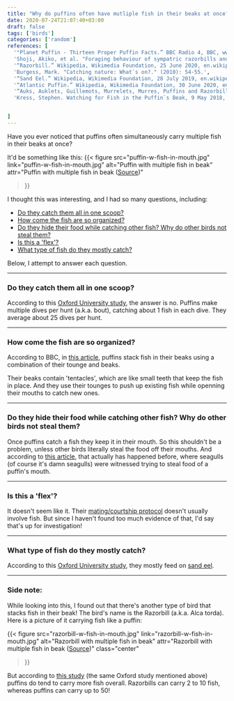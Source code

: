 ```yaml
---
title: "Why do puffins often have mutliple fish in their beaks at once?"
date: 2020-07-24T21:07:40+03:00
draft: false
tags: ['birds']
categories: ['random']
references: [
  '"Planet Puffin - Thirteen Proper Puffin Facts.” BBC Radio 4, BBC, www.bbc.co.uk/programmes/articles/3DlgWjmWQg2qBYLY1J0vFgN/thirteen-proper-puffin-facts.',
  'Shoji, Akiko, et al. "Foraging behaviour of sympatric razorbills and puffins." Marine Ecology Progress Series 520 (2015): 257-267.',
  '“Razorbill.” Wikipedia, Wikimedia Foundation, 25 June 2020, en.wikipedia.org/wiki/Razorbill.',
  'Burgess, Mark. "Catching nature: What`s on?." (2010): 54-55.',
  '“Sand Eel.” Wikipedia, Wikimedia Foundation, 28 July 2019, en.wikipedia.org/wiki/Sand_eel.',
  '“Atlantic Puffin.” Wikipedia, Wikimedia Foundation, 30 June 2020, en.wikipedia.org/wiki/Atlantic_puffin#Reproduction.',
  '“Auks, Auklets, Guillemots, Murrelets, Murres, Puffins and Razorbill.” Family Alcidae - Auks, Auklets, Guillemots, Murrelets, Murres, Puffins and Razorbill, www.oiseaux-birds.com/page-family-alcidae.html.',
  'Kress, Stephen. Watching for Fish in the Puffin`s Beak, 9 May 2018, ocean.si.edu/ocean-life/seabirds/watching-fish-puffins-beak.',


]
---
```


Have you ever noticed that puffins often simultaneously carry multiple fish in their beaks at once?

It'd be something like this:
{{< figure
src="puffin-w-fish-in-mouth.jpg" 
link="puffin-w-fish-in-mouth.jpg" 
alt="Puffin with multiple fish in beak"
attr="Puffin with multiple fish in beak ([Source](https://ocean.si.edu/ocean-life/seabirds/watching-fish-puffins-beak))"
>}}

I thought this was interesting, and I had so many questions, including:
- [Do they catch them all in one scoop?](#do-they-catch-them-all-in-one-scoop)
- [How come the fish are so organized?](#how-come-the-fish-are-so-organized)
- [Do they hide their food while catching other fish? Why do other birds not steal them?](#do-they-hide-their-food-while-catching-other-fish-why-do-other-birds-not-steal-them)
- [Is this a 'flex'?](#is-this-a-flex)
- [What type of fish do they mostly catch?](#what-type-of-fish-do-they-mostly-catch)

Below, I attempt to answer each question.
___

### Do they catch them all in one scoop?
According to this [Oxford University study](https://www.int-res.com/abstracts/meps/v520/p257-267/), the answer is no. Puffins make multiple dives per hunt (a.k.a. bout), catching about 1 fish in each dive. They average about 25 dives per hunt.

___

### How come the fish are so organized?
According to BBC, in [this article](https://www.bbc.co.uk/programmes/articles/3DlgWjmWQg2qBYLY1J0vFgN/thirteen-proper-puffin-facts), puffins stack fish in their beaks using a combination of their tounge and beaks.

Their beaks contain 'tentacles', which are like small teeth that keep the fish in place. And they use their tounges to push up existing fish while openning their mouths to catch new ones.

___

### Do they hide their food while catching other fish? Why do other birds not steal them?
Once puffins catch a fish they keep it in their mouth. So this shouldn't be a problem, unless other birds literally steal the food off their mouths. And according to [this article](https://portlandpress.com/biochemist/article/32/6/54/810/Catching-nature-What-s-on?searchresult=1), that actually has happened before, where seagulls (of course it's damn seagulls) were witnessed trying to steal food of a puffin's mouth.

___

### Is this a 'flex'?
It doesn't seem like it. Their [mating/courtship protocol](https://en.wikipedia.org/wiki/Atlantic_puffin#Reproduction) doesn't usually involve fish. But since I haven't found too much evidence of that, I'd say that's up for investigation!

___

### What type of fish do they mostly catch?
According to this [Oxford University study](https://www.int-res.com/abstracts/meps/v520/p257-267/), they mostly feed on [sand eel](https://en.wikipedia.org/wiki/Sand_eel).

___

### Side note:

While looking into this, I found out that there's another type of bird that stacks fish in their beak! The bird's name is the Razorbill (a.k.a. Alca torda). Here is a picture of it carrying fish like a puffin:

{{< figure
src="razorbill-w-fish-in-mouth.jpg" 
link="razorbill-w-fish-in-mouth.jpg"
alt="Razorbill with multiple fish in beak" 
attr="Razorbill with multiple fish in beak ([Source](http://www.oiseaux-birds.com/page-family-alcidae.html))"
class="center"
>}}

But according to [this study](https://www.int-res.com/abstracts/meps/v520/p257-267/) (the same Oxford study mentioned above) puffins do tend to carry more fish overall. Razorbills can carry 2 to 10 fish, whereas puffins can carry up to 50!